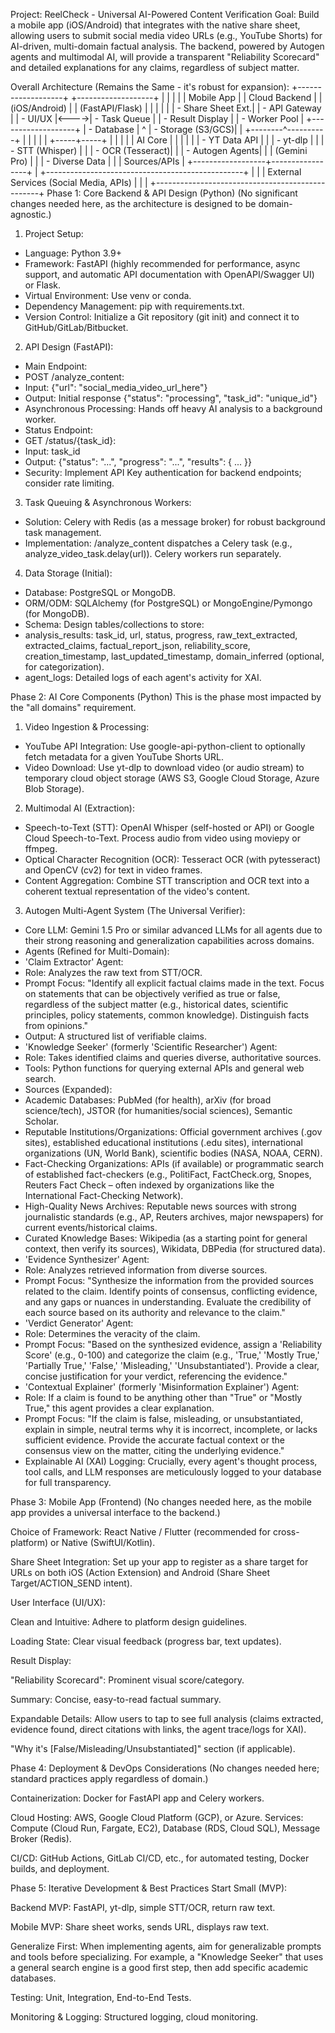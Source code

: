 Project: ReelCheck - Universal AI-Powered Content Verification
Goal: Build a mobile app (iOS/Android) that integrates with the native share sheet, allowing users to submit social media video URLs (e.g., YouTube Shorts) for AI-driven, multi-domain factual analysis. The backend, powered by Autogen agents and multimodal AI, will provide a transparent "Reliability Scorecard" and detailed explanations for any claims, regardless of subject matter.

Overall Architecture (Remains the Same - it's robust for expansion):
+-------------------+      +-------------------+
|                   |      |                   |
|   Mobile App      |      |   Cloud Backend   |
| (iOS/Android)     |      | (FastAPI/Flask)   |
|                   |      |                   |
| - Share Sheet Ext.|      | - API Gateway     |
| - UI/UX           |<---->| - Task Queue      |
| - Result Display  |      | - Worker Pool     |
+-------------------+      | - Database        |
           ^               | - Storage (S3/GCS)|
           |               +--------^----------+
           |                        |
           |                        |
           |                  +-----+-----+
           |                  |           |
           |                  | AI Core   |
           |                  |           |
           |                  | - YT Data API   |
           |                  | - yt-dlp        |
           |                  | - STT (Whisper) |
           |                  | - OCR (Tesseract)|
           |                  | - Autogen Agents|
           |                  |   (Gemini Pro)  |
           |                  | - Diverse Data  |
           |                  |   Sources/APIs  |
           +------------------+-----------------+
           |
+-------------------------------------------------+
|                                                 |
|     External Services (Social Media, APIs)      |
|                                                 |
+-------------------------------------------------+
Phase 1: Core Backend & API Design (Python)
(No significant changes needed here, as the architecture is designed to be domain-agnostic.)

1. Project Setup:
* Language: Python 3.9+
* Framework: FastAPI (highly recommended for performance, async support, and automatic API documentation with OpenAPI/Swagger UI) or Flask.
* Virtual Environment: Use venv or conda.
* Dependency Management: pip with requirements.txt.
* Version Control: Initialize a Git repository (git init) and connect it to GitHub/GitLab/Bitbucket.

2. API Design (FastAPI):
* Main Endpoint:
* POST /analyze_content:
* Input: {"url": "social_media_video_url_here"}
* Output: Initial response {"status": "processing", "task_id": "unique_id"}
* Asynchronous Processing: Hands off heavy AI analysis to a background worker.
* Status Endpoint:
* GET /status/{task_id}:
* Input: task_id
* Output: {"status": "...", "progress": "...", "results": { ... }}
* Security: Implement API Key authentication for backend endpoints; consider rate limiting.

3. Task Queuing & Asynchronous Workers:
* Solution: Celery with Redis (as a message broker) for robust background task management.
* Implementation: /analyze_content dispatches a Celery task (e.g., analyze_video_task.delay(url)). Celery workers run separately.

4. Data Storage (Initial):
* Database: PostgreSQL or MongoDB.
* ORM/ODM: SQLAlchemy (for PostgreSQL) or MongoEngine/Pymongo (for MongoDB).
* Schema: Design tables/collections to store:
* analysis_results: task_id, url, status, progress, raw_text_extracted, extracted_claims, factual_report_json, reliability_score, creation_timestamp, last_updated_timestamp, domain_inferred (optional, for categorization).
* agent_logs: Detailed logs of each agent's activity for XAI.

Phase 2: AI Core Components (Python)
This is the phase most impacted by the "all domains" requirement.

1. Video Ingestion & Processing:
* YouTube API Integration: Use google-api-python-client to optionally fetch metadata for a given YouTube Shorts URL.
* Video Download: Use yt-dlp to download video (or audio stream) to temporary cloud object storage (AWS S3, Google Cloud Storage, Azure Blob Storage).

2. Multimodal AI (Extraction):
* Speech-to-Text (STT): OpenAI Whisper (self-hosted or API) or Google Cloud Speech-to-Text. Process audio from video using moviepy or ffmpeg.
* Optical Character Recognition (OCR): Tesseract OCR (with pytesseract) and OpenCV (cv2) for text in video frames.
* Content Aggregation: Combine STT transcription and OCR text into a coherent textual representation of the video's content.

3. Autogen Multi-Agent System (The Universal Verifier):
* Core LLM: Gemini 1.5 Pro or similar advanced LLMs for all agents due to their strong reasoning and generalization capabilities across domains.
* Agents (Refined for Multi-Domain):
* 'Claim Extractor' Agent:
* Role: Analyzes the raw text from STT/OCR.
* Prompt Focus: "Identify all explicit factual claims made in the text. Focus on statements that can be objectively verified as true or false, regardless of the subject matter (e.g., historical dates, scientific principles, policy statements, common knowledge). Distinguish facts from opinions."
* Output: A structured list of verifiable claims.
* 'Knowledge Seeker' (formerly 'Scientific Researcher') Agent:
* Role: Takes identified claims and queries diverse, authoritative sources.
* Tools: Python functions for querying external APIs and general web search.
* Sources (Expanded):
* Academic Databases: PubMed (for health), arXiv (for broad science/tech), JSTOR (for humanities/social sciences), Semantic Scholar.
* Reputable Institutions/Organizations: Official government archives (.gov sites), established educational institutions (.edu sites), international organizations (UN, World Bank), scientific bodies (NASA, NOAA, CERN).
* Fact-Checking Organizations: APIs (if available) or programmatic search of established fact-checkers (e.g., PolitiFact, FactCheck.org, Snopes, Reuters Fact Check – often indexed by organizations like the International Fact-Checking Network).
* High-Quality News Archives: Reputable news sources with strong journalistic standards (e.g., AP, Reuters archives, major newspapers) for current events/historical claims.
* Curated Knowledge Bases: Wikipedia (as a starting point for general context, then verify its sources), Wikidata, DBPedia (for structured data).
* 'Evidence Synthesizer' Agent:
* Role: Analyzes retrieved information from diverse sources.
* Prompt Focus: "Synthesize the information from the provided sources related to the claim. Identify points of consensus, conflicting evidence, and any gaps or nuances in understanding. Evaluate the credibility of each source based on its authority and relevance to the claim."
* 'Verdict Generator' Agent:
* Role: Determines the veracity of the claim.
* Prompt Focus: "Based on the synthesized evidence, assign a 'Reliability Score' (e.g., 0-100) and categorize the claim (e.g., 'True,' 'Mostly True,' 'Partially True,' 'False,' 'Misleading,' 'Unsubstantiated'). Provide a clear, concise justification for your verdict, referencing the evidence."
* 'Contextual Explainer' (formerly 'Misinformation Explainer') Agent:
* Role: If a claim is found to be anything other than "True" or "Mostly True," this agent provides a clear explanation.
* Prompt Focus: "If the claim is false, misleading, or unsubstantiated, explain in simple, neutral terms why it is incorrect, incomplete, or lacks sufficient evidence. Provide the accurate factual context or the consensus view on the matter, citing the underlying evidence."
* Explainable AI (XAI) Logging: Crucially, every agent's thought process, tool calls, and LLM responses are meticulously logged to your database for full transparency.

Phase 3: Mobile App (Frontend)
(No changes needed here, as the mobile app provides a universal interface to the backend.)

Choice of Framework: React Native / Flutter (recommended for cross-platform) or Native (SwiftUI/Kotlin).

Share Sheet Integration: Set up your app to register as a share target for URLs on both iOS (Action Extension) and Android (Share Sheet Target/ACTION_SEND intent).

User Interface (UI/UX):

Clean and Intuitive: Adhere to platform design guidelines.

Loading State: Clear visual feedback (progress bar, text updates).

Result Display:

"Reliability Scorecard": Prominent visual score/category.

Summary: Concise, easy-to-read factual summary.

Expandable Details: Allow users to tap to see full analysis (claims extracted, evidence found, direct citations with links, the agent trace/logs for XAI).

"Why it's [False/Misleading/Unsubstantiated]" section (if applicable).

Phase 4: Deployment & DevOps Considerations
(No changes needed here; standard practices apply regardless of domain.)

Containerization: Docker for FastAPI app and Celery workers.

Cloud Hosting: AWS, Google Cloud Platform (GCP), or Azure. Services: Compute (Cloud Run, Fargate, EC2), Database (RDS, Cloud SQL), Message Broker (Redis).

CI/CD: GitHub Actions, GitLab CI/CD, etc., for automated testing, Docker builds, and deployment.

Phase 5: Iterative Development & Best Practices
Start Small (MVP):

Backend MVP: FastAPI, yt-dlp, simple STT/OCR, return raw text.

Mobile MVP: Share sheet works, sends URL, displays raw text.

Generalize First: When implementing agents, aim for generalizable prompts and tools before specializing. For example, a "Knowledge Seeker" that uses a general search engine is a good first step, then add specific academic databases.

Testing: Unit, Integration, End-to-End Tests.

Monitoring & Logging: Structured logging, cloud monitoring.